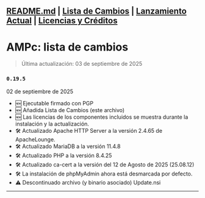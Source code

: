 [README.md](README.md) | [Lista de Cambios](CHANGELOG.md) | [Lanzamiento Actual](release/README.md) | [Licencias y Créditos](LICENSES.md)
---
# AMPc: lista de cambios

> Última actualización: 03 de septiembre de 2025

### ``0.19.5``
02 de septiembre de 2025
- 🆕 Ejecutable firmado con PGP
- 🆕 Añadida Lista de Cambios (este archivo)
- 🆕 Las licencias de los componentes incluidos se muestra durante la instalación y la actualización.
- 🛠 Actualizado Apache HTTP Server a la versión 2.4.65 de ApacheLounge.
- 🛠 Actualizado MariaDB a la versión 11.4.8
- 🛠 Actualizado PHP a la versión 8.4.25
- 🛠 Actualizado ca-cert a la versión del 12 de Agosto de 2025 (25.08.12)
- 🛠 La instalación de phpMyAdmin ahora está desmarcada por defecto.
- ⚠ Descontinuado archivo (y binario asociado) Update.nsi

---